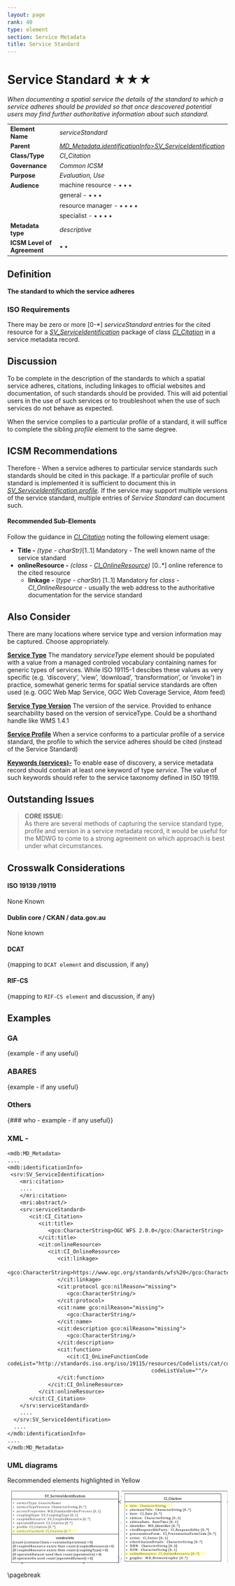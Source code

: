 ```yaml
---
layout: page
rank: 40
type: element
section: Service Metadata
title: Service Standard
---
```

# Service Standard  ★★★ 

*When documenting a spatial service the details of the standard to which a service adheres should be provided so that once descovered potential users may find further authoritative information about such standard.*

|  |  |
| --- | --- |
| **Element Name** | *serviceStandard* |
| **Parent** |  *[MD_Metadata.identificationInfo>SV_ServiceIdentification](./ServiceIdentification)* |
| **Class/Type** | *CI_Citation* |
| **Governance** |  *Common ICSM* |
| **Purpose** | *Evaluation, Use* |
| **Audience** | machine resource - ⭑ ⭑ ⭑ |
|  | general - ⭑ ⭑ ⭑ |
|  | resource manager - ⭑ ⭑ ⭑ ⭑ |
|  | specialist - ⭑ ⭑ ⭑ ⭑ |
| **Metadata type** | *descriptive* |
| **ICSM Level of Agreement** | ⭑ ⭑ |

## Definition  
**The standard to which the service adheres**

### ISO Requirements

There may be zero or more [0-\*] *serviceStandard* entries for the cited resource for a  *[SV_ServiceIdentification](./ServiceIdentification)* package of class *[CI_Citation](./class-CI_Citation)* in a service metadata record.

## Discussion  
To be complete in the description of the standards to which a spatial service adheres, citations, including linkages to official websites and documentation, of such standards should be provided. This will aid potential users in the use of such services or to troubleshoot when the use of such services do not behave as expected.

When the service complies to a particular profile of a standard, it will suffice to complete the sibling *profile* element to the same degree.


## ICSM Recommendations 

Therefore - When a service adheres to particular service standards such standards should be cited in this package. If a particular profile of such standard is implemented it is sufficient to document this in *[SV_ServiceIdentification.profile](./ServiceProfile).* If the service may support multiple versions of the service standard, multiple entries of *Service Standard* can document such.

#### Recommended Sub-Elements 
Follow the guidance in *[CI_Citation](./class-CI_Citation)* noting the following element usage:

- **Title -** *(type - charStr)*[1..1] Mandatory -  The well known name of the service standard
- **onlineResource -**  *(class -  [CI_OnlineResource](./class-CI_OnlineResource))* [0..\*] online reference to the cited resource
  - **linkage -** (*type - charStr*) [1..1] Mandatory for *class - CI_OnlineResource* - usually the web address to the authoritative documentation for the service standard

## Also Consider
There are many locations where service type and version information may be captured. Choose appropriately.

**[Service Type](./ServiceType)** The mandatory *serviceType* element should be populated with a value from a managed controled vocabulary containing names for generic types of services. While ISO 19115-1 descibes these values as very specific (e.g. ‘discovery’, ‘view’, ‘download’, ‘transformation’, or ‘invoke') in practice, somewhat generic terms for spatial service standards are often used (e.g. OGC Web Map Service, OGC Web Coverage Service, Atom feed)

**[Service Type Version](./ServiceTypeVersion)** The version of the service.  Provided to enhance searchability based on the version of serviceType. Could be a shorthand handle like WMS 1.4.1

**[Service Profile](./ServiceProfile)**  When a service conforms to a particular profile of a service standard, the profile to which the service adheres should be cited (instead of the Service Standard)

**[Keywords (services)-](./Keywords)**  To enable ease of discovery, a service metadata record should contain at least one keyword of type *service*. The value of such keywords should refer to the service taxonomy defined in ISO 19119.

## Outstanding Issues

> **CORE ISSUE:**  
As there are several methods of capturing the service standard type, profile and version in a service metadata record, it would be useful for the MDWG to come to a strong agreement on which approach is best under what circumstances.


## Crosswalk Considerations 

#### ISO 19139 /19119
None Known

#### Dublin core / CKAN / data.gov.au 
None known

#### DCAT 
{mapping to `DCAT element` and discussion, if any}

#### RIF-CS
{mapping to `RIF-CS element` and discussion, if any}

## Examples

### GA
{example - if any useful}

### ABARES
{example - if any useful}

### Others
{### who - example - if any useful}}

### XML -

```
<mdb:MD_Metadata>
....
<mdb:identificationInfo>
 <srv:SV_ServiceIdentification>
    <mri:citation>
    ....
    </mri:citation>
    <mri:abstract/>
    <srv:serviceStandard>
       <cit:CI_Citation>
          <cit:title>
             <gco:CharacterString>OGC WFS 2.0.0</gco:CharacterString>
          </cit:title>
          <cit:onlineResource>
             <cit:CI_OnlineResource>
                <cit:linkage>
                   <gco:CharacterString>https://www.ogc.org/standards/wfs%20</gco:CharacterString>
                </cit:linkage>
                <cit:protocol gco:nilReason="missing">
                   <gco:CharacterString/>
                </cit:protocol>
                <cit:name gco:nilReason="missing">
                   <gco:CharacterString/>
                </cit:name>
                <cit:description gco:nilReason="missing">
                   <gco:CharacterString/>
                </cit:description>
                <cit:function>
                   <cit:CI_OnLineFunctionCode codeList="http://standards.iso.org/iso/19115/resources/Codelists/cat/codelists.xml#CI_OnLineFunctionCode"
                                              codeListValue=""/>
                </cit:function>
             </cit:CI_OnlineResource>
          </cit:onlineResource>
       </cit:CI_Citation>
    </srv:serviceStandard>
    ....
  </srv:SV_ServiceIdentification>
  ....
</mdb:identificationInfo>
....
</mdb:MD_Metadata>
```

### UML diagrams

Recommended elements highlighted in Yellow

![Service Standard](../images/ServiceStandard.png)

\pagebreak
